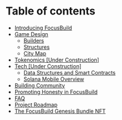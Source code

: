 # Table of contents

* [Introducing FocusBuild](README.md)
* [Game Design](game-mechanics/README.md)
  * [Builders](game-mechanics/builders.md)
  * [Structures](game-mechanics/structure-variation-or-animation.md)
  * [City Map](game-mechanics/city-map.md)
* [Tokenomics \[Under Construction\]](tokenomics-and-revenue-model.md)
* [Tech \[Under Construction\]](tech/README.md)
  * [Data Structures and Smart Contracts](tech/data-structures-and-smart-contracts.md)
  * [Solana Mobile Overview](tech/solana-mobile-overview.md)
* [Building Community](building-community.md)
* [Promoting Honesty in FocusBuild](promoting-honesty-in-focusbuild-under-construction.md)
* [FAQ](faq.md)
* [Project Roadmap](project-roadmap.md)
* [The FocusBuild Genesis Bundle NFT](the-focusbuild-genesis-bundle-nft.md)
